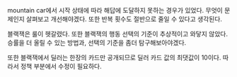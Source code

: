 mountain car에서 시작 상태에 따라 해답에 도달하지 못하는 경우가 있었다.
무엇이 문제인지 살펴보고 개선해야겠다.
또한 반복 횟수도 절반으로 줄일 수 있다고 생각된다.

블랙잭은 룰이 헷갈렸다.
또한 블랙잭의 행동 선택의 기준이 추상적이고 와닿지 않았다.
승률을 더 올릴 수 있는 방법과, 선택의 기준을 좀더 탐구해보아야겠다.

또한 블랙잭에서 딜러는 한장의 카드만 공개되므로 딜러 카드 값의 최댓값이 10이다. 따라서 정책 부분에서 수정이 필요하다.
